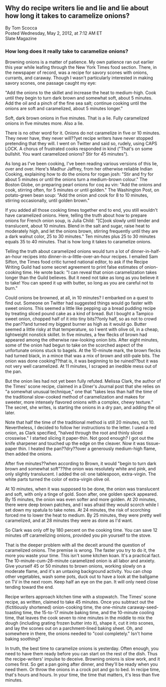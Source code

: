 <div id="wikitext">

<div style="display: none;">

Title:How to cook onions: Why recipe writers lie and lie about how long
they take to caramelize. - Slate Magazine Summary:An exposé regarding
the amount of time it takes to carmelize onions and why recipe writers
claim it is so much less.
Categories:[KitchenHints](http://wiki.tamouse.org?n=Category.KitchenHints),[Articles](http://wiki.tamouse.org?n=Category.Articles),[BestPractices](http://wiki.tamouse.org?n=Category.BestPractices),[HowTos](http://wiki.tamouse.org?n=Category.HowTos)
[Tags:onions,carmelizing](templatesonions,carmelizing)
Source:<http://www.slate.com/articles/life/scocca/2012/05/how_to_cook_onions_why_recipe_writers_lie_and_lie_about_how_long_they_take_to_caramelize_.single.html>
Author: Tom Scocca Posted: Wednesday, May 2, 2012, at 7:12 AM ET
Parent:<span
class="wikiword">[SavedArticles](http://wiki.tamouse.org?n=SavedArticles.HomePage?action=print)</span>(.<span
class="wikiword">[HomePage](http://wiki.tamouse.org?n=SavedArticles.HomePage?action=print)</span>)
<span
class="wikiword">[IncludeMe](http://wiki.tamouse.org?n=SavedArticles.IncludeMe?action=edit)[?](http://wiki.tamouse.org?n=SavedArticles.IncludeMe?action=edit)</span>:[SavedArticles.HomePage](http://wiki.tamouse.org?n=SavedArticles.HomePage?action=print)

</div>

<div class="vspace">

</div>

Why do recipe writers lie and lie and lie about how long it takes to caramelize onions?
---------------------------------------------------------------------------------------

By Tom Scocca\
Posted Wednesday, May 2, 2012, at 7:12 AM ET\
Slate Magazine

<div class="vspace">

</div>

### How long does it really take to caramelize onions?

Browning onions is a matter of patience. My own patience ran out earlier
this year while leafing through the New York Times food section. There,
in the newspaper of record, was a recipe for savory scones with onions,
currants, and caraway. Though I wasn't particularly interested in making
savory scones, one passage caught my eye:

"Add the onions to the skillet and increase the heat to medium-high.
Cook until they begin to turn dark brown and somewhat soft, about 5
minutes. Add the oil and a pinch of the fine sea salt; continue cooking
until the onions are soft and caramelized, about 5 minutes longer."

Soft, dark brown onions in five minutes. That is a lie. Fully
caramelized onions in five minutes more. Also a lie.

There is no other word for it. Onions do not caramelize in five or 10
minutes. They never have, they never will??yet recipe writers have never
stopped pretending that they will. I went on Twitter and said so,
rudely, using CAPS LOCK. A chorus of frustrated cooks responded in kind
("That's on some bullshit. You want caramelized onions? Stir for 45
minutes").

As long as I've been cooking, I've been reading various versions of this
lie, over and over. Here's Madhur Jaffrey, from her otherwise reliable
Indian Cooking, explaining how to do the onions for rogan josh: "Stir
and fry for about 5 minutes or until the onions turn a medium-brown
colour." The Boston Globe, on preparing pearl onions for coq au vin:
"Add the onions and cook, stirring often, for 5 minutes or until
golden." The Washington Post, on potato-green bean soup: "Add the onion
and cook for 8 to 10 minutes, stirring occasionally, until golden
brown."

If you added all those cooking times together end to end, you still
wouldn't have caramelized onions. Here, telling the truth about how to
prepare onions for French onion soup, is Julia Child: "[C]ook slowly
until tender and translucent, about 10 minutes. Blend in the salt and
sugar, raise heat to moderately high, and let the onions brown, stirring
frequently until they are a dark walnut color, 25 to 30 minutes." Ten
minutes plus 25 to 30 minutes equals 35 to 40 minutes. That is how long
it takes to caramelize onions.

Telling the truth about caramelized onions would turn a lot of
dinner-in-half-an-hour recipes into dinner-in-a-little-over-an-hour
recipes. I emailed Sam Sifton, the Times food critic turned national
editor, to ask if the Recipe Writing Guild had some secret agreement to
print false estimates of onion-cooking time. He wrote back: "I can
reveal that onion caramelization takes longer than the Guild believes.
But it need not take as long as you believe it to take! You can speed it
up with butter, so long as you are careful not to burn."

Could onions be browned, at all, in 10 minutes? I embarked on a quest to
find out. Someone on Twitter had suggested things would go faster with
sweet onions. This seemed a little like pepping up a bread pudding
recipe by treating sliced pound cake as a kind of bread. But I bought a
Tampico sweet onion, chopped half of it into tiny bits??only half, so as
not to crowd the pan??and turned my biggest burner as high as it would
go. Butter seemed a little risky at that temperature, so I went with
olive oil, in a cheap, lightweight nonstick skillet. In five minutes, a
few flecks of brown had appeared among the otherwise raw-looking onion
bits. After eight minutes, some of the onion had begun to take on the
scorched aspect of the unfortunate onions stuck to bagels. At the
10-minute mark, the brown flecks had turned black, in a mince that was a
mix of brown and still-pale bits. The onion was done cooking??that is,
it was beginning to be ruined??but it was not very well caramelized. At
11 minutes, I scraped an inedible mess out of the pan.

But the onion lies had not yet been fully refuted. Melissa Clark, the
author of the Times' scone recipe, claimed in a Diner's Journal post
that she relies on "a somewhat unusual technique," one that "takes less
than half the time of the traditional slow-cooked method of
caramelization and makes for sweeter, more intensely flavored onions
with a complex, chewy texture." The secret, she writes, is starting the
onions in a dry pan, and adding the oil later.

Note that half the time of the traditional method is still 20 minutes,
not 10. Nevertheless, I decided to follow her instructions to the
letter. I used a red onion, as Clark specified, "halved through the root
and thinly sliced crosswise." I started slicing it paper-thin. Not good
enough? I got out the knife sharpener and touched up the edge on the
cleaver. Now it was tissue-paper thin. I heated the pan??dry??over a
generously medium-high flame, then added the onions.

After five minutes??when according to Brown, it would "begin to turn
dark brown and somewhat soft"??the onion was resolutely white and pink,
and only slightly translucent. I added the oil: one tablespoon,
extra-virgin. The white parts turned the color of extra-virgin olive
oil.

At 10 minutes, when it was supposed to be done, the onion was
translucent and soft, with only a tinge of gold. Soon after, one golden
speck appeared. By 15 minutes, the onion was even softer and more
golden. At 20 minutes, there were deep brown patches, and I was afraid
they would scorch while I set down my spatula to take notes. At 24
minutes, the risk of scorching forced me to lower the heat to medium. By
25 minutes, they were pretty well caramelized, and at 28 minutes they
were as done as I'd want.

So Clark was only off by 180 percent on the cooking time. You can save
12 minutes off caramelizing onions, provided you pin yourself to the
stove.

That is the deeper problem with all the deceit around the question of
caramelized onions. The premise is wrong. The faster you try to do it,
the more you waste your time. This isn't some kitchen koan. It's a
practical fact. The 10-minute-cum-28-minute caramelized onion is all
labor and anxiety. Give yourself 45 or 50 minutes to brown onions,
working slowly on a moderate flame, and it's an untaxing background
activity. You can chop other vegetables, wash some pots, duck out to
have a look at the ballgame on TV in the next room. Keep half an eye on
the pan. It will only need close tending toward the end.

Recipe writers approach kitchen time with a stopwatch. The Times' scone
recipe, as written, claimed to take 45 minutes. Once you subtract out
the (fictitiously shortened) onion-cooking time, the one-minute
caraway-seed-toasting time, the 15-to-17 minute baking time, and the
10-minute cooling time, that leaves the cook seven to nine minutes in
the middle to mix the dough (including grating frozen butter into it),
shape it, cut it into scones, and lay the scones out on a
parchment-lined baking sheet. Oh, and somewhere in there, the onions
needed to "cool completely." Isn't home baking soothing?

In truth, the best time to caramelize onions is yesterday. Often enough,
you need to have them ready before you can start on the rest of the
dish. Thus the recipe-writers' impulse to deceive. Browning onions is
slow work, and it comes first. So get a pan going after dinner, and
they'll be ready when you need them. Or throw the onions in a crock pot
and go to bed. In recipe time, that's hours and hours. In your time, the
time that matters, it's less than five minutes.

</div>
